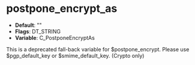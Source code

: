 # postpone_encrypt_as

- **Default**: ""
- **Flags**: DT_STRING
- **Variable**: C_PostponeEncryptAs

This is a deprecated fall-back variable for $postpone_encrypt.
Please use $pgp_default_key or $smime_default_key.
(Crypto only)
